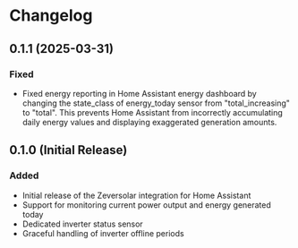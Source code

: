 # Changelog

## 0.1.1 (2025-03-31)

### Fixed
- Fixed energy reporting in Home Assistant energy dashboard by changing the state_class of energy_today sensor from "total_increasing" to "total". This prevents Home Assistant from incorrectly accumulating daily energy values and displaying exaggerated generation amounts.

## 0.1.0 (Initial Release)

### Added
- Initial release of the Zeversolar integration for Home Assistant
- Support for monitoring current power output and energy generated today
- Dedicated inverter status sensor
- Graceful handling of inverter offline periods
